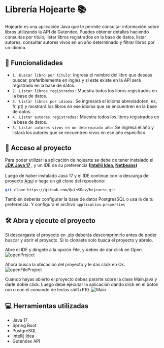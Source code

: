 # Librería Hojearte 📚
Hojearte es una aplicación Java que te permite consultar información sobre libros utilizando la API de Gutendex. Puedes obtener detalles haciendo consultas por título, listar libros registrados 
en la base de datos, listar autores, consultar autores vivos en un año determinado y filtrar libros por un idioma.

## 🔨 Funcionalidades
- `1. Buscar libro por título:` Ingresa el nombre del libro que deseas buscar, preferiblemente en ingles y si este existe en la API será registrado en la base de datos.
- `2. Listar libros registrados:` Muestra todos los libros registrados en la base de datos.
- `3. Listar libros por idioma:` Se ingresará el idioma abreviado(en, es, fr, pt) y mostrará los libros en ese idioma que se encuentren en la base de datos.
- `4. Listar autores registrados:` Muestra todos los libros registrados en la base de datos.
- `5. Listar autores vivos en un determinado año:` Se ingresa el año y listará los autores que se encuentren vivos en ese año específico.

## 📁 Acceso al proyecto
Para poder utilizar la aplicación de hojearte se debe de tener instalado el <strong>[JDK Java 17](https://www.oracle.com/java/technologies/javase/jdk17-archive-downloads.html)
</strong>, y un IDE de su preferencia <strong>([Intellij Idea](https://www.jetbrains.com/idea/download/?section=windows), [Netbeans](https://netbeans.apache.org/front/main/download/))</strong>
<br><br>
Luego de haber instalado Java 17 y el IDE continue con la descarga del proyecto [Aquí](https://github.com/user-attachments/files/16007520/hojearte.zip) o haga un git clone del repositorio:

```sh
git clone https://github.com/QuinSDev/hojearte.git
```

También deberás configurar la base de datos PostgresSQL o usa la de tu preferencia. Y configura el archivo `application.properties`

 ## 🛠️ Abra y ejecute el proyecto
Si descargaste el proyecto en .zip deberás descomprimirlo antes de poder buscar y abrir el proyecto. Si lo clonaste solo busca el proyecto y abrelo.

Abre el IDE y dirigete a la opción File, y debes de dar click en Open.
![openProject](https://github.com/QuinSDev/currency-converter/assets/132032504/76381837-b9fa-4087-a466-aed9fbbc0270)

Ahora busca la ubicación del proyecto y le das click en Ok.
![openFileProject](https://github.com/QuinSDev/currency-converter/assets/132032504/5b837a3c-14df-4ea5-a4fa-36632547f6ea)

Cuando hayas abierto el proyecto debes pararte sobre la clase Main.java y darle doble click. Luego debe ejecutar la aplicación dando click en el botón run o con el comando de teclas shift+F10.
![Main](https://github.com/QuinSDev/currency-converter/assets/132032504/b382ab9d-e056-4164-8055-1b105e90aac9)

## 💻 Herramientas utilizadas
- Java 17
- Spring Boot
- PostgreSQL
- Intellij Idea
- Gutendex API
